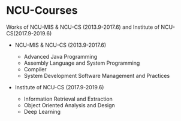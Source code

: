 # NCU-Courses
Works of NCU-MIS & NCU-CS (2013.9-2017.6) and Institute of NCU-CS(2017.9-2019.6)
- NCU-MIS & NCU-CS (2013.9-2017.6)
  + Advanced Java Programming
  + Assembly Language and System Programming
  + Compiler
  + System Development Software Management and Practices

- Institute of NCU-CS (2017.9-2019.6)
  + Information Retrieval and Extraction
  + Object Oriented Analysis and Design
  + Deep Learning
